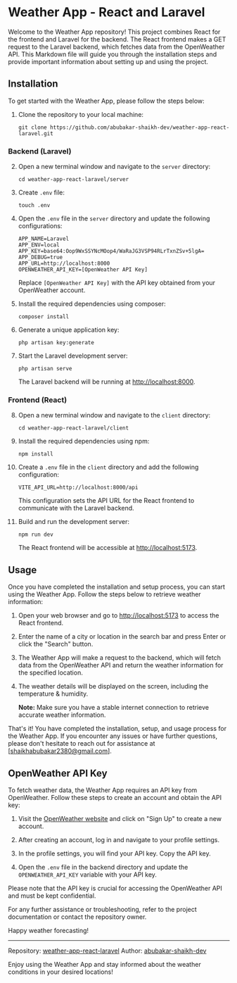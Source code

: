 # Weather App - React and Laravel

Welcome to the Weather App repository! This project combines React for the frontend and Laravel for the backend. The React frontend makes a GET request to the Laravel backend, which fetches data from the OpenWeather API. This Markdown file will guide you through the installation steps and provide important information about setting up and using the project.

## Installation

To get started with the Weather App, please follow the steps below:

1. Clone the repository to your local machine:
   ```
   git clone https://github.com/abubakar-shaikh-dev/weather-app-react-laravel.git
   ```

### Backend (Laravel)

2. Open a new terminal window and navigate to the `server` directory:
   ```
   cd weather-app-react-laravel/server
   ```

3. Create `.env` file:
   ```
   touch .env
   ```

4. Open the `.env` file in the `server` directory and update the following configurations:

   ```dotenv
   APP_NAME=Laravel
   APP_ENV=local
   APP_KEY=base64:Oop9WxSSYNcMOop4/WaRaJG3VSP94RLrTxnZSv+5lgA=
   APP_DEBUG=true
   APP_URL=http://localhost:8000
   OPENWEATHER_API_KEY=[OpenWeather API Key]
   ```

   Replace `[OpenWeather API Key]` with the API key obtained from your OpenWeather account.

5. Install the required dependencies using composer:
   ```
   composer install
   ```

6. Generate a unique application key:
   ```
   php artisan key:generate
   ```

7. Start the Laravel development server:
   ```
   php artisan serve
   ```

   The Laravel backend will be running at [http://localhost:8000](http://localhost:8000).

### Frontend (React)

8. Open a new terminal window and navigate to the `client` directory:
   ```
   cd weather-app-react-laravel/client
   ```

9. Install the required dependencies using npm:
    ```
    npm install
    ```

10. Create a `.env` file in the `client` directory and add the following configuration:
    ```dotenv
    VITE_API_URL=http://localhost:8000/api
    ```
    This configuration sets the API URL for the React frontend to communicate with the Laravel backend.

11. Build and run the development server:
    ```
    npm run dev
    ```

    The React frontend will be accessible at [http://localhost:5173](http://localhost:5173).

## Usage

Once you have completed the installation and setup process, you can start using the Weather App. Follow the steps below to retrieve weather information:

1. Open your web browser and go to [http://localhost:5173](http://localhost:5173) to access the React frontend.

2. Enter the name of a city or location in the search bar and press Enter or click the "Search" button.

3. The Weather App will make a request to the backend, which will fetch data from the OpenWeather API and return the weather information for the specified location.

4. The weather details will be displayed on the screen, including the temperature & humidity.

   **Note:** Make sure you have a stable internet connection to retrieve accurate weather information.

That's it! You have completed the installation, setup, and usage process for the Weather App. If you encounter any issues or have further questions, please don't hesitate to reach out for assistance at [shaikhabubakar2380@gmail.com].


## OpenWeather API Key

To fetch weather data, the Weather App requires an API key from OpenWeather. Follow these steps to create an account and obtain the API key:

1. Visit the [OpenWeather website](https://openweathermap.org/) and click on "Sign Up" to create a new account.

2. After creating an account, log in and navigate to your profile settings.

3. In the profile settings, you will find your API key. Copy the API key.

4. Open the `.env` file in the backend directory and update the `OPENWEATHER_API_KEY` variable with your API key.

Please note that the API key is crucial for accessing the OpenWeather API and must be kept confidential.

For any further assistance or troubleshooting, refer to the project documentation or contact the repository owner.

Happy weather forecasting!

---

Repository: [weather-app-react-laravel](https://github.com/abubakar-shaikh-dev/weather-app-react-laravel)
Author: [abubakar-shaikh-dev](https://github.com/abubakar-shaikh-dev)

Enjoy using the Weather App and stay informed about the weather conditions in your desired locations!
